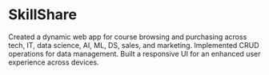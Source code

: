 # SkillShare
Created a dynamic web app for course browsing and purchasing across tech, IT, data science, AI, ML, DS, sales, and marketing. Implemented CRUD operations for data management. Built a responsive UI for an enhanced user experience across devices.
